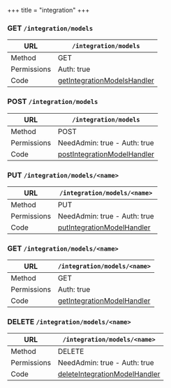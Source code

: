 +++
title = "integration"
+++


### GET `/integration/models`

URL         | **`/integration/models`**
----------- |----------
Method      | GET     
Permissions |  Auth: true
Code        | [getIntegrationModelsHandler](https://github.com/ovh/cds/search?q=%22func+%28api+*API%29+getIntegrationModelsHandler%22)
    









### POST `/integration/models`

URL         | **`/integration/models`**
----------- |----------
Method      | POST     
Permissions |  NeedAdmin: true -  Auth: true
Code        | [postIntegrationModelHandler](https://github.com/ovh/cds/search?q=%22func+%28api+*API%29+postIntegrationModelHandler%22)
    









### PUT `/integration/models/<name>`

URL         | **`/integration/models/<name>`**
----------- |----------
Method      | PUT     
Permissions |  NeedAdmin: true -  Auth: true
Code        | [putIntegrationModelHandler](https://github.com/ovh/cds/search?q=%22func+%28api+*API%29+putIntegrationModelHandler%22)
    









### GET `/integration/models/<name>`

URL         | **`/integration/models/<name>`**
----------- |----------
Method      | GET     
Permissions |  Auth: true
Code        | [getIntegrationModelHandler](https://github.com/ovh/cds/search?q=%22func+%28api+*API%29+getIntegrationModelHandler%22)
    









### DELETE `/integration/models/<name>`

URL         | **`/integration/models/<name>`**
----------- |----------
Method      | DELETE     
Permissions |  NeedAdmin: true -  Auth: true
Code        | [deleteIntegrationModelHandler](https://github.com/ovh/cds/search?q=%22func+%28api+*API%29+deleteIntegrationModelHandler%22)
    









